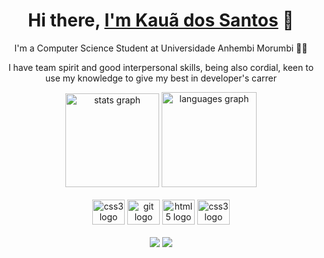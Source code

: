 <div>
  <h1 align="center">Hi there, <a href="https://www.linkedin.com/in/kaua-santos/">I'm Kauã dos Santos</a> 👋</h1>

  <p align="center">I'm a Computer Science Student at Universidade Anhembi Morumbi 🧑‍💻</p>
  <p align="center">I have team spirit and good interpersonal skills, being also cordial, keen to use my knowledge to give my best in developer's carrer</p>
</div>

<div align="center">
  <img src="https://github-readme-stats.vercel.app/api?hide_title=false&hide_rank=false&show_icons=true&include_all_commits=true&count_private=true&disable_animations=false&theme=radical&locale=en&hide_border=false&custom_title=My Github stats&username=kauassilva" height="150" alt="stats graph"  />
  <img src="https://github-readme-stats.vercel.app/api/top-langs?locale=en&hide_title=false&layout=compact&card_width=320&langs_count=5&theme=radical&hide_border=false&username=kauassilva" height="152" alt="languages graph"  />
</div>

<div align="center"><br>
  <img src="https://cdn.jsdelivr.net/gh/devicons/devicon/icons/java/java-original.svg" height="40" width="52" alt="css3 logo"  />
  <img src="https://cdn.jsdelivr.net/gh/devicons/devicon/icons/git/git-original.svg" height="40" width="52" alt="git logo"  />
  <img src="https://cdn.jsdelivr.net/gh/devicons/devicon/icons/html5/html5-original.svg" height="40" width="52" alt="html5 logo"  />
  <img src="https://cdn.jsdelivr.net/gh/devicons/devicon/icons/css3/css3-original.svg" height="40" width="52" alt="css3 logo"  />
</div>



<div align="center"><br>
  <a href="https://www.linkedin.com/in/kaua-santos/" target="_blank"><img src="https://img.shields.io/badge/-LinkedIn-%230077B5?style=for-the-badge&logo=linkedin&logoColor=white" target="_blank"></a>
  <a href="mailto:kauassilva1@gmail.com"><img src="https://img.shields.io/badge/-Gmail-%23333?style=for-the-badge&logo=gmail&logoColor=white" target="_blank"></a>
</div>
